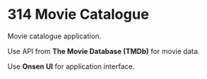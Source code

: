 # 314 Movie Catalogue
Movie catalogue application.

Use API from **The Movie Database (TMDb)** for movie data.

Use **Onsen UI** for application interface.
